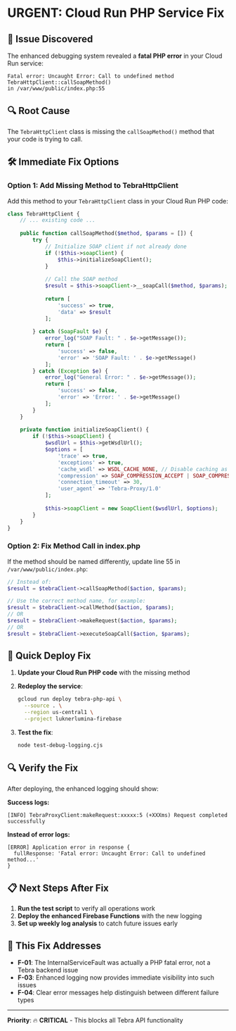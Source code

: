 # URGENT: Cloud Run PHP Service Fix

## 🚨 Issue Discovered

The enhanced debugging system revealed a **fatal PHP error** in your Cloud Run service:

```
Fatal error: Uncaught Error: Call to undefined method TebraHttpClient::callSoapMethod() 
in /var/www/public/index.php:55
```

## 🔍 Root Cause

The `TebraHttpClient` class is missing the `callSoapMethod()` method that your code is trying to call.

## 🛠️ Immediate Fix Options

### Option 1: Add Missing Method to TebraHttpClient

Add this method to your `TebraHttpClient` class in your Cloud Run PHP code:

```php
class TebraHttpClient {
    // ... existing code ...
    
    public function callSoapMethod($method, $params = []) {
        try {
            // Initialize SOAP client if not already done
            if (!$this->soapClient) {
                $this->initializeSoapClient();
            }
            
            // Call the SOAP method
            $result = $this->soapClient->__soapCall($method, $params);
            
            return [
                'success' => true,
                'data' => $result
            ];
            
        } catch (SoapFault $e) {
            error_log("SOAP Fault: " . $e->getMessage());
            return [
                'success' => false,
                'error' => 'SOAP Fault: ' . $e->getMessage()
            ];
        } catch (Exception $e) {
            error_log("General Error: " . $e->getMessage());
            return [
                'success' => false,
                'error' => 'Error: ' . $e->getMessage()
            ];
        }
    }
    
    private function initializeSoapClient() {
        if (!$this->soapClient) {
            $wsdlUrl = $this->getWsdlUrl();
            $options = [
                'trace' => true,
                'exceptions' => true,
                'cache_wsdl' => WSDL_CACHE_NONE, // Disable caching as mentioned in your fixes
                'compression' => SOAP_COMPRESSION_ACCEPT | SOAP_COMPRESSION_GZIP,
                'connection_timeout' => 30,
                'user_agent' => 'Tebra-Proxy/1.0'
            ];
            
            $this->soapClient = new SoapClient($wsdlUrl, $options);
        }
    }
}
```

### Option 2: Fix Method Call in index.php

If the method should be named differently, update line 55 in `/var/www/public/index.php`:

```php
// Instead of:
$result = $tebraClient->callSoapMethod($action, $params);

// Use the correct method name, for example:
$result = $tebraClient->callMethod($action, $params);
// OR
$result = $tebraClient->makeRequest($action, $params);
// OR
$result = $tebraClient->executeSoapCall($action, $params);
```

## 🚀 Quick Deploy Fix

1. **Update your Cloud Run PHP code** with the missing method
2. **Redeploy the service**:
   ```bash
   gcloud run deploy tebra-php-api \
     --source . \
     --region us-central1 \
     --project luknerlumina-firebase
   ```

3. **Test the fix**:
   ```bash
   node test-debug-logging.cjs
   ```

## 🔍 Verify the Fix

After deploying, the enhanced logging should show:

**Success logs:**

```
[INFO] TebraProxyClient:makeRequest:xxxxx:5 (+XXXms) Request completed successfully
```

**Instead of error logs:**

```
[ERROR] Application error in response { 
  fullResponse: 'Fatal error: Uncaught Error: Call to undefined method...'
}
```

## 📋 Next Steps After Fix

1. **Run the test script** to verify all operations work
2. **Deploy the enhanced Firebase Functions** with the new logging
3. **Set up weekly log analysis** to catch future issues early

## 🎯 This Fix Addresses

- **F-01**: The InternalServiceFault was actually a PHP fatal error, not a Tebra backend issue
- **F-03**: Enhanced logging now provides immediate visibility into such issues
- **F-04**: Clear error messages help distinguish between different failure types

---

**Priority**: 🔥 **CRITICAL** - This blocks all Tebra API functionality
